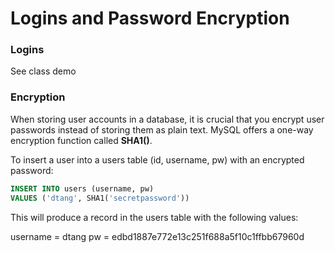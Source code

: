 Logins and Password Encryption
==============================

### Logins

See class demo

### Encryption

When storing user accounts in a database, it is crucial that you encrypt user passwords instead of storing them as plain text. MySQL offers a one-way encryption function called __SHA1()__.

To insert a user into a users table (id, username, pw) with an encrypted password:

```sql
INSERT INTO users (username, pw)
VALUES ('dtang', SHA1('secretpassword'))
```

This will produce a record in the users table with the following values:

username = dtang
pw = edbd1887e772e13c251f688a5f10c1ffbb67960d